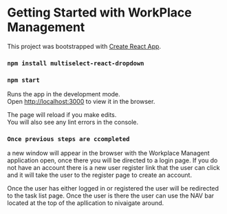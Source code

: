 # Getting Started with WorkPlace Management

This project was bootstrapped with [Create React App](https://github.com/facebook/create-react-app).

### `npm install multiselect-react-dropdown`

### `npm start`

Runs the app in the development mode.\
Open [http://localhost:3000](http://localhost:3000) to view it in the browser.

The page will reload if you make edits.\
You will also see any lint errors in the console.

### `Once previous steps are ccompleted`

a new window will appear in the browser with the Workplace Managent application open,
once there you will be directed to a login page. If you do not have an account there is a new user register link that the user can click and it will take the user to the register page to create an account.

Once the user has either logged in or registered the user will be redirected to the task list page. Once the user is there the user can use the NAV bar located at the top of the apllication to nivaigate around.



